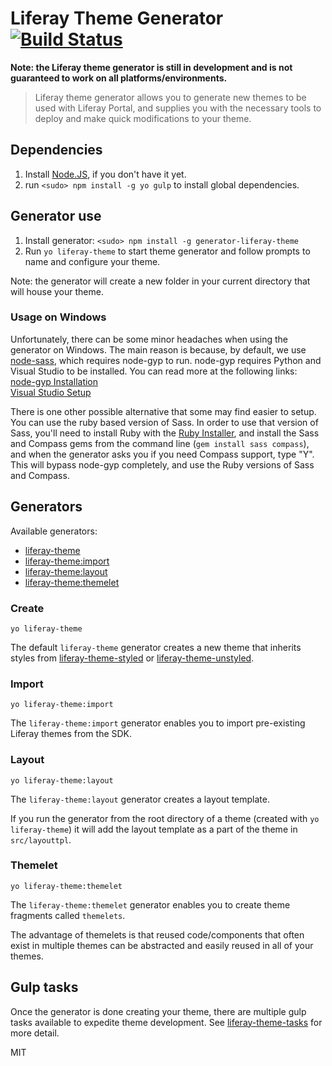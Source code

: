 # Liferay Theme Generator [![Build Status](https://travis-ci.org/liferay/generator-liferay-theme.svg?branch=master)](https://travis-ci.org/liferay/generator-liferay-theme)

**Note: the Liferay theme generator is still in development and is not guaranteed to work on all platforms/environments.**

> Liferay theme generator allows you to generate new themes to be used with Liferay Portal, and supplies you with the necessary tools to deploy and make quick modifications to your theme.

## Dependencies

1. Install [Node.JS](http://nodejs.org/), if you don't have it yet.<br>
2. run `<sudo> npm install -g yo gulp` to install global dependencies.

## Generator use

1. Install generator: `<sudo> npm install -g generator-liferay-theme`
2. Run `yo liferay-theme` to start theme generator and follow prompts to name and configure your theme.

Note: the generator will create a new folder in your current directory that will house your theme.

### Usage on Windows

Unfortunately, there can be some minor headaches when using the generator on Windows.
The main reason is because, by default, we use [node-sass](https://www.npmjs.com/package/node-sass), which requires node-gyp to run.
node-gyp requires Python and Visual Studio to be installed. You can read more at the following links:<br>
[node-gyp Installation](https://github.com/nodejs/node-gyp#installation)<br>
[Visual Studio Setup](https://github.com/nodejs/node-gyp/wiki/Visual-Studio-2010-Setup)

There is one other possible alternative that some may find easier to setup. You can use the ruby based version of Sass. In order to use that version of Sass, you'll need to install Ruby with the [Ruby Installer](http://rubyinstaller.org/), and install the Sass and Compass gems from the command line (`gem install sass compass`), and when the generator asks you if you need Compass support, type "Y". This will bypass node-gyp completely, and use the Ruby versions of Sass and Compass.

## Generators

Available generators:

* [liferay-theme](#create)
* [liferay-theme:import](#import)
* [liferay-theme:layout](#layout)
* [liferay-theme:themelet](#themelet)

### Create

```
yo liferay-theme
```

The default `liferay-theme` generator creates a new theme that inherits styles from [liferay-theme-styled](https://www.npmjs.com/package/liferay-theme-styled) or [liferay-theme-unstyled](https://www.npmjs.com/package/liferay-theme-unstyled).


### Import

```
yo liferay-theme:import
```

The `liferay-theme:import` generator enables you to import pre-existing Liferay themes from the SDK.

### Layout

```
yo liferay-theme:layout
```

The `liferay-theme:layout` generator creates a layout template.

If you run the generator from the root directory of a theme (created with `yo liferay-theme`) it will add the layout template as a part of the theme in `src/layouttpl`.


### Themelet

```
yo liferay-theme:themelet
```

The `liferay-theme:themelet` generator enables you to create theme fragments called `themelets`.

The advantage of themelets is that reused code/components that often exist in multiple themes can be abstracted and easily reused in all of your themes.


## Gulp tasks

Once the generator is done creating your theme, there are multiple gulp tasks available to expedite theme development. See [liferay-theme-tasks](https://github.com/Robert-Frampton/liferay-theme-tasks) for more detail.

MIT